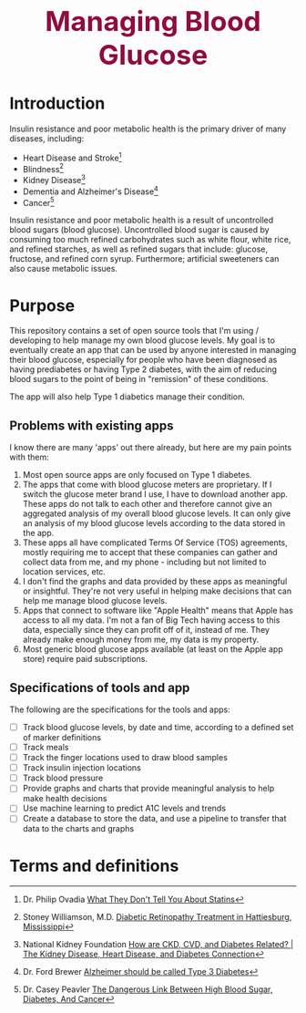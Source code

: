 <h1 style='color:rgb(144, 12, 63)'; align=center><font size = 8> Managing Blood Glucose </font></h1>

# Introduction

Insulin resistance and poor metabolic health is the primary driver of many diseases, including:

* Heart Disease and Stroke[^1]
* Blindness[^2]
* Kidney Disease[^3]
* Dementia and Alzheimer's Disease[^4]
* Cancer[^5]

Insulin resistance and poor metabolic health is a result of uncontrolled blood sugars (blood glucose). Uncontrolled blood sugar is caused by consuming too much refined carbohydrates such as white flour, white rice, and refined starches, as well as refined sugars that include: glucose, fructose, and refined corn syrup. Furthermore; artificial sweeteners can also cause metabolic issues.

# Purpose

This repository contains a set of open source tools that I'm using / developing to help manage my own blood glucose levels. My goal is to eventually create an app that can be used by anyone interested in managing their blood glucose, especially for people who have been diagnosed as having prediabetes or having Type 2 diabetes, with the aim of reducing blood sugars to the point of being in "remission" of these conditions.

The app will also help Type 1 diabetics manage their condition. 

## Problems with existing apps

I know there are many 'apps' out there already, but here are my pain points with them:

1. Most open source apps are only focused on Type 1 diabetes. 
2. The apps that come with blood glucose meters are proprietary. If I switch the glucose meter brand I use, I have to download another app. These apps do not talk to each other and therefore cannot give an aggregated analysis of my overall blood glucose levels. It can only give an analysis of my blood glucose levels according to the data stored in the app.
3. These apps all have complicated Terms Of Service (TOS) agreements, mostly requiring me to accept that these companies can gather and collect data from me, and my phone - including but not limited to location services, etc.
4. I don't find the graphs and data provided by these apps as meaningful or insightful. They're not very useful in helping make decisions that can help me manage blood glucose levels.
5. Apps that connect to software like "Apple Health" means that Apple has access to all my data. I'm not a fan of Big Tech having access to this data, especially since they can profit off of it, instead of me. They already make enough money from me, my data is my property.
6. Most generic blood glucose apps available (at least on the Apple app store) require paid subscriptions.

## Specifications of tools and app

The following are the specifications for the tools and apps:

- [ ] Track blood glucose levels, by date and time, according to a defined set of marker definitions
- [ ] Track meals
- [ ] Track the finger locations used to draw blood samples
- [ ] Track insulin injection locations
- [ ] Track blood pressure
- [ ] Provide graphs and charts that provide meaningful analysis to help make health decisions
- [ ] Use machine learning to predict A1C levels and trends
- [ ] Create a database to store the data, and use a pipeline to transfer that data to the charts and graphs

# Terms and definitions



[^1]: Dr. Philip Ovadia [What They Don't Tell You About Statins](https://youtu.be/uUgud92bVK4?si=jF0ITsNBJHOFr8wq)
[^2]: Stoney Williamson, M.D. [Diabetic Retinopathy Treatment in Hattiesburg, Mississippi](https://www.hattiesburgeyeclinic.com/services/eye-conditions/diabetic-retinopathy/)
[^3]: National Kidney Foundation [How are CKD, CVD, and Diabetes Related? | The Kidney Disease, Heart Disease, and Diabetes Connection](https://youtu.be/rLxTozspBxk?si=iyM6R9sl2b6VPEXF)
[^4]: Dr. Ford Brewer [Alzheimer should be called Type 3 Diabetes](https://www.youtube.com/live/SObnLvd-87s?si=6tInkhCgAUM6le0f)
[^5]: Dr. Casey Peavler [The Dangerous Link Between High Blood Sugar, Diabetes, And Cancer](https://youtu.be/GyhI40W0hkc?si=nrrwlPgb8ojiRUMz)
